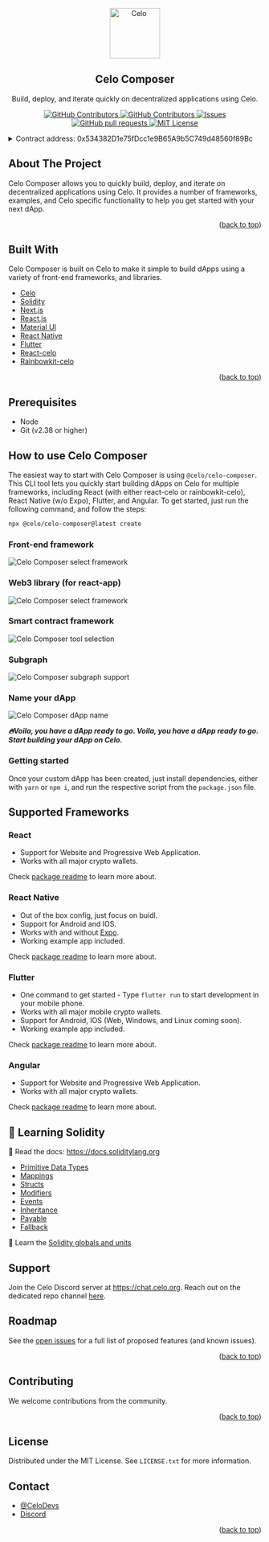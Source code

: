 <!-- TITLE -->
<p align="center"> 
  <img width="100px" src="https://github.com/celo-org/celo-composer/blob/main/images/readme/celo_isotype.svg" align="center" alt="Celo" />
 <h2 align="center">Celo Composer</h2>
 <p align="center">Build, deploy, and iterate quickly on decentralized applications using Celo.</p>
</p>
  <p align="center">
    <a href="https://github.com/celo-org/celo-composer/graphs/stars">
      <img alt="GitHub Contributors" src="https://img.shields.io/github/stars/celo-org/celo-composer?color=FCFF52" />
    </a>
    <a href="https://github.com/celo-org/celo-composer/graphs/contributors">
      <img alt="GitHub Contributors" src="https://img.shields.io/github/contributors/celo-org/celo-composer?color=E7E3D4" />
    </a>
    <a href="https://github.com/celo-org/celo-composer/issues">
      <img alt="Issues" src="https://img.shields.io/github/issues/celo-org/celo-composer?color=E7E3D4" />
    </a>
    <a href="https://github.com/celo-org/celo-composer/pulls">
      <img alt="GitHub pull requests" src="https://img.shields.io/github/issues-pr/celo-org/celo-composer?color=E7E3D4" />
    </a>
    <a href="https://opensource.org/license/mit/">
      <img alt="MIT License" src="https://img.shields.io/badge/License-MIT-yellow.svg" />
    </a>
  </p>
</p>

<!-- TABLE OF CONTENTS -->

<details>
  <summary>Contract address: 0x534382D1e75fDcc1e9B65A9b5C749d48560f89Bc</summary>
  <ol>
    <li>
      <a href="#about-the-project">About The Project</a>
      <ul>
        <li><a href="#built-with">Built With</a></li>
      </ul>
    </li>
    <li>
      <ul>
        <li><a href="#prerequisites">Prerequisites</a></li>
        <li><a href="#installation">Installation</a></li>
      </ul>
    </li>
    <li><a href="#usage">Usage</a></li>
    <li><a href="#roadmap">Roadmap</a></li>
    <li><a href="#contributing">Contributing</a></li>
    <li><a href="#license">License</a></li>
    <li><a href="#contact">Contact</a></li>
    <li><a href="#acknowledgments">Acknowledgments</a></li>
  </ol>
</details>

<!-- ABOUT THE PROJECT -->

## About The Project

Celo Composer allows you to quickly build, deploy, and iterate on decentralized applications using Celo. It provides a number of frameworks, examples, and Celo specific functionality to help you get started with your next dApp.

<p align="right">(<a href="#top">back to top</a>)</p>

## Built With

Celo Composer is built on Celo to make it simple to build dApps using a variety of front-end frameworks, and libraries.

- [Celo](https://celo.org/)
- [Solidity](https://docs.soliditylang.org/en/v0.8.19/)
- [Next.js](https://nextjs.org/)
- [React.js](https://reactjs.org/)
- [Material UI](https://mui.com/)
- [React Native](https://reactnative.dev/)
- [Flutter](https://docs.flutter.dev/)
- [React-celo](https://github.com/celo-org/react-celo/)
- [Rainbowkit-celo](https://github.com/celo-org/rainbowkit-celo)

<p align="right">(<a href="#top">back to top</a>)</p>

<!-- GETTING STARTED -->

## Prerequisites

- Node
- Git (v2.38 or higher)

## How to use Celo Composer

The easiest way to start with Celo Composer is using `@celo/celo-composer`. This CLI tool lets you quickly start building dApps on Celo for multiple frameworks, including React (with either react-celo or rainbowkit-celo), React Native (w/o Expo), Flutter, and Angular. To get started, just run the following command, and follow the steps:

```bash
npx @celo/celo-composer@latest create
```

### Front-end framework

![Celo Composer select framework](https://github.com/celo-org/celo-composer/blob/main/images/readme/cc_step_1.png?raw=true)

### Web3 library (for react-app)

![Celo Composer select framework](https://github.com/celo-org/celo-composer/blob/main/images/readme/cc_step_2.png?raw=true)

### Smart contract framework

![Celo Composer tool selection](https://github.com/celo-org/celo-composer/blob/main/images/readme/cc_step_3.png?raw=true)

### Subgraph

![Celo Composer subgraph support](https://github.com/celo-org/celo-composer/blob/main/images/readme/cc_step_4.png?raw=true)

### Name your dApp

![Celo Composer dApp name](https://github.com/celo-org/celo-composer/blob/main/images/readme/cc_step_5.png?raw=true)

**_🔥Voila, you have a dApp ready to go. Voila, you have a dApp ready to go. Start building your dApp on Celo._**

### Getting started

Once your custom dApp has been created, just install dependencies, either with `yarn` or `npm i`, and run the respective script from the `package.json` file.
## Supported Frameworks

### React

- Support for Website and Progressive Web Application.
- Works with all major crypto wallets.

Check [package readme](https://github.com/celo-org/celo-composer/blob/main/packages/react-app/README.md) to learn more about.

### React Native

- Out of the box config, just focus on buidl.
- Support for Android and IOS.
- Works with and without [Expo](https://expo.dev/).
- Working example app included.

Check [package readme](https://github.com/celo-org/celo-composer/blob/main/packages/react-native-app/README.md) to learn more about.

### Flutter

- One command to get started - Type `flutter run` to start development in your mobile phone.
- Works with all major mobile crypto wallets.
- Support for Android, IOS (Web, Windows, and Linux coming soon).
- Working example app included.

Check [package readme](https://github.com/celo-org/celo-composer/blob/main/packages/flutter-app/README.md) to learn more about.

### Angular

- Support for Website and Progressive Web Application.
- Works with all major crypto wallets.

Check [package readme](https://github.com/celo-org/celo-composer/blob/main/packages/angular-app/README.md) to learn more about.

<!-- USAGE EXAMPLES -->

## 🔭 Learning Solidity

📕 Read the docs: <https://docs.soliditylang.org>

- [Primitive Data Types](https://solidity-by-example.org/primitives/)
- [Mappings](https://solidity-by-example.org/mapping/)
- [Structs](https://solidity-by-example.org/structs/)
- [Modifiers](https://solidity-by-example.org/function-modifier/)
- [Events](https://solidity-by-example.org/events/)
- [Inheritance](https://solidity-by-example.org/inheritance/)
- [Payable](https://solidity-by-example.org/payable/)
- [Fallback](https://solidity-by-example.org/fallback/)

📧 Learn the [Solidity globals and units](https://solidity.readthedocs.io/en/v0.8.19/units-and-global-variables.html)

## Support

Join the Celo Discord server at <https://chat.celo.org>. Reach out on the dedicated repo channel [here](https://discord.com/channels/600834479145353243/941003424298856448).

<!-- ROADMAP -->

## Roadmap

See the [open issues](https://github.com/celo-org/celo-composer/issues) for a full list of proposed features (and known issues).

<p align="right">(<a href="#top">back to top</a>)</p>

<!-- CONTRIBUTING -->

## Contributing

We welcome contributions from the community.

<p align="right">(<a href="#top">back to top</a>)</p>

## License

Distributed under the MIT License. See `LICENSE.txt` for more information.

<!-- CONTACT -->
## Contact

- [@CeloDevs](https://twitter.com/CeloDevs)
- [Discord](https://discord.com/invite/celo)

<p align="right">(<a href="#top">back to top</a>)</p>
